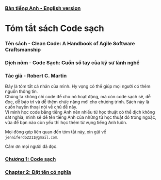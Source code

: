 ### [Bản tiếng Anh - English version](https://github.com/jenniferdo2211/Clean-Code-Summary)

# Tóm tắt sách Code sạch
### Tên sách - Clean Code: A Handbook of Agile Software Craftsmanship
### Dịch nôm - Code Sạch: Cuốn sổ tay của kỹ sư lành nghề
### Tác giả - Robert C. Martin

Đây là tóm tắt cá nhân của mình. Hy vọng có thể giúp mọi người có thêm nguồn thông tin.<br />
Chúng ta không chỉ code để cho nó hoạt động, mà còn code sạch sẽ, dễ đọc, dễ bảo trì và dễ thêm chức năng mới cho chương trình. Sách này là cuốn huyền thoại nói về chủ đề này.<br />
Vì mình học code bằng tiếng Anh nên nhiều từ học thuật có thể dịch không sát nghĩa, mình sẽ để tên tiếng Anh của những từ học thuật đó trong ngoặc, vừa để bạn nào còn yếu thì học thêm từ vụng tiếng Anh luôn.

Mọi đóng góp liên quan đến tóm tắt này, xin gửi về `jenniferdo2211@gmail.com`.<br />

Cảm ơn mọi người đã đọc.

### [Chương 1: Code sạch](https://github.com/jenniferdo2211/Clean-Code-Summary/blob/master/B%E1%BA%A3n%20ti%E1%BA%BFng%20Vi%E1%BB%87t/chuong1-code-sach.md)
### [Chapter 2: Đặt tên có nghĩa](https://github.com/jenniferdo2211/Clean-Code-Summary/blob/master/B%E1%BA%A3n%20ti%E1%BA%BFng%20Vi%E1%BB%87t/chuong2-ten-co-nghia.md)

